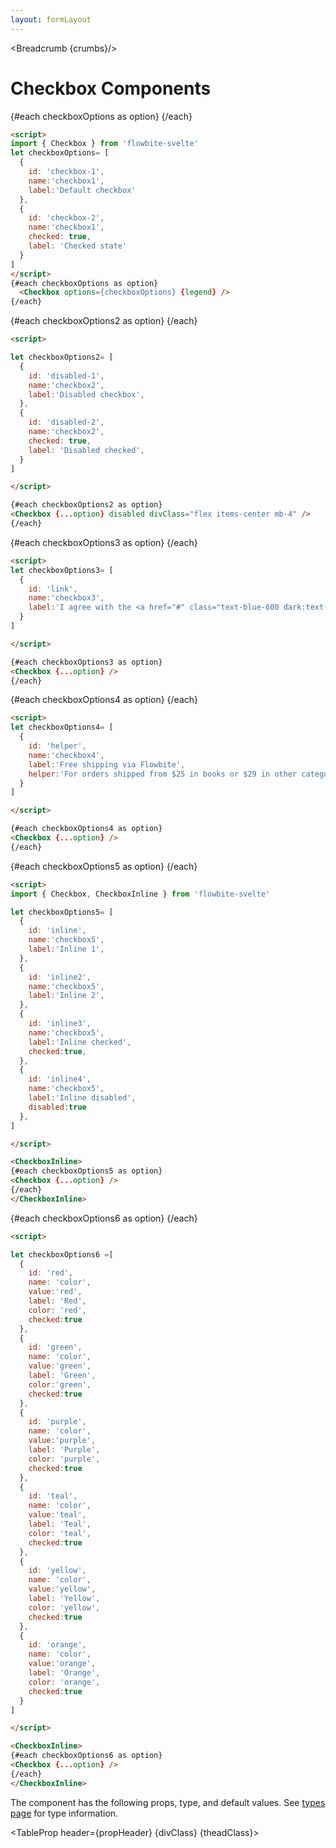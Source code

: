 ```yaml
---
layout: formLayout
---
```


<script>
  import Htwo from '../utils/Htwo.svelte'
  import ExampleDiv from '../utils/ExampleDiv.svelte'
  import TableProp from '../utils/TableProp.svelte'
  import TableDefaultRow from '../utils/TableDefaultRow.svelte'
  import { Checkbox, CheckboxInline ,Breadcrumb } from "$lib/index"
  import componentProps from '../props/Checkbox.json'
  let items = componentProps.props

let propHeader = ['Name', 'Type', 'Default']
let divClass='w-full relative overflow-x-auto shadow-md sm:rounded-lg py-4'
let theadClass ='text-xs text-gray-700 uppercase bg-gray-50 dark:bg-gray-700 dark:text-white'

let legend = 'Checkbox variants';
let checkboxOptions= [
  {
    id: 'checkbox-1',
    name:'checkbox1',
    label:'Default checkbox'
  },
  {
    id: 'checkbox-2',
    name:'checkbox1',
    checked: true,
    label: 'Checked state'
  }
]

let checkboxOptions2= [
  {
    id: 'disabled-1',
    name:'checkbox2',
    label:'Disabled checkbox',
  },
  {
    id: 'disabled-2',
    name:'checkbox2',
    checked: true,
    label: 'Disabled checked',
  }
]

let checkboxOptions3= [
  {
    id: 'link',
    name:'checkbox3',
    label:'I agree with the <a href="#" class="text-blue-600 dark:text-blue-500 hover:underline">terms and conditions</a>.',
  }
]

let checkboxOptions4= [
  {
    id: 'helper',
    name:'checkbox4',
    label:'Free shipping via Flowbite',
    helper:'For orders shipped from $25 in books or $29 in other categories'
  }
]

let checkboxOptions5= [
  {
    id: 'inline',
    name:'checkbox5',
    label:'Inline 1',
  },
  {
    id: 'inline2',
    name:'checkbox5',
    label:'Inline 2',
  },
  {
    id: 'inline3',
    name:'checkbox5',
    label:'Inline checked',
    checked:true,
  },
  {
    id: 'inline4',
    name:'checkbox5',
    label:'Inline disabled',
    disabled:true
  },
]

let checkboxOptions6 =[
  {
    id: 'red',
    name: 'color',
    value:'red',
    label: 'Red',
    color: 'red',
    checked:true
  },
  {
    id: 'green',
    name: 'color',
    value:'green',
    label: 'Green',
    color:'green',
    checked:true
  },
  {
    id: 'purple',
    name: 'color',
    value:'purple',
    label: 'Purple',
    color: 'purple',
    checked:true
  },
  {
    id: 'teal',
    name: 'color',
    value:'teal',
    label: 'Teal',
    color: 'teal',
    checked:true
  },
  {
    id: 'yellow',
    name: 'color',
    value:'yellow',
    label: 'Yellow',
    color: 'yellow',
    checked:true
  },
  {
    id: 'orange',
    name: 'color',
    value:'orange',
    label: 'Orange',
    color: 'orange',
    checked:true
  }
]

  let crumbs = [
    {
      label:'Home',
      href:'/'
    },
    {
      label:'Forms',
      href:'/forms/'
    },
    {
      label:'Checkbox',
      href:'/forms/checkbox'
    }
  ]
</script>

<Breadcrumb {crumbs}/>

<h1 class="text-3xl w-full dark:text-white py-8">Checkbox Components</h1>

<Htwo label="Examples" />

<ExampleDiv>
{#each checkboxOptions as option}
<Checkbox {...option} divClass="flex items-center mb-4" />
{/each}
</ExampleDiv>

```html
<script>
import { Checkbox } from 'flowbite-svelte'
let checkboxOptions= [
  {
    id: 'checkbox-1',
    name:'checkbox1',
    label:'Default checkbox'
  },
  {
    id: 'checkbox-2',
    name:'checkbox1',
    checked: true,
    label: 'Checked state'
  }
]
</script>
{#each checkboxOptions as option}
  <Checkbox options={checkboxOptions} {legend} />
{/each}
```

<Htwo label="Disabled state" />

<ExampleDiv>
{#each checkboxOptions2 as option}
<Checkbox {...option} disabled divClass="flex items-center mb-4" />
{/each}
</ExampleDiv>

```html
<script>

let checkboxOptions2= [
  {
    id: 'disabled-1',
    name:'checkbox2',
    label:'Disabled checkbox',
  },
  {
    id: 'disabled-2',
    name:'checkbox2',
    checked: true,
    label: 'Disabled checked',
  }
]

</script>

{#each checkboxOptions2 as option}
<Checkbox {...option} disabled divClass="flex items-center mb-4" />
{/each}
```

<Htwo label="Checkbox with a link" />

<ExampleDiv>
{#each checkboxOptions3 as option}
<Checkbox {...option} />
{/each}
</ExampleDiv>

```html
<script>
let checkboxOptions3= [
  {
    id: 'link',
    name:'checkbox3',
    label:'I agree with the <a href="#" class="text-blue-600 dark:text-blue-500 hover:underline">terms and conditions</a>.',
  }
]

</script>

{#each checkboxOptions3 as option}
<Checkbox {...option} />
{/each}
```

<Htwo label="Helper text" />

<ExampleDiv>
{#each checkboxOptions4 as option}
<Checkbox {...option} />
{/each}
</ExampleDiv>

```html
<script>
let checkboxOptions4= [
  {
    id: 'helper',
    name:'checkbox4',
    label:'Free shipping via Flowbite',
    helper:'For orders shipped from $25 in books or $29 in other categories'
  }
]

</script>

{#each checkboxOptions4 as option}
<Checkbox {...option} />
{/each}
```

<Htwo label="Inline" />

<ExampleDiv>
<CheckboxInline>
{#each checkboxOptions5 as option}
<Checkbox {...option} />
{/each}
</CheckboxInline>
</ExampleDiv>

```html
<script>
import { Checkbox, CheckboxInline } from 'flowbite-svelte'

let checkboxOptions5= [
  {
    id: 'inline',
    name:'checkbox5',
    label:'Inline 1',
  },
  {
    id: 'inline2',
    name:'checkbox5',
    label:'Inline 2',
  },
  {
    id: 'inline3',
    name:'checkbox5',
    label:'Inline checked',
    checked:true,
  },
  {
    id: 'inline4',
    name:'checkbox5',
    label:'Inline disabled',
    disabled:true
  },
]

</script>

<CheckboxInline>
{#each checkboxOptions5 as option}
<Checkbox {...option} />
{/each}
</CheckboxInline>
```

<Htwo label="Colors" />

<ExampleDiv>
<CheckboxInline>
{#each checkboxOptions6 as option}
<Checkbox {...option} />
{/each}
</CheckboxInline>
</ExampleDiv>

```html
<script>

let checkboxOptions6 =[
  {
    id: 'red',
    name: 'color',
    value:'red',
    label: 'Red',
    color: 'red',
    checked:true
  },
  {
    id: 'green',
    name: 'color',
    value:'green',
    label: 'Green',
    color:'green',
    checked:true
  },
  {
    id: 'purple',
    name: 'color',
    value:'purple',
    label: 'Purple',
    color: 'purple',
    checked:true
  },
  {
    id: 'teal',
    name: 'color',
    value:'teal',
    label: 'Teal',
    color: 'teal',
    checked:true
  },
  {
    id: 'yellow',
    name: 'color',
    value:'yellow',
    label: 'Yellow',
    color: 'yellow',
    checked:true
  },
  {
    id: 'orange',
    name: 'color',
    value:'orange',
    label: 'Orange',
    color: 'orange',
    checked:true
  }
]

</script>

<CheckboxInline>
{#each checkboxOptions6 as option}
<Checkbox {...option} />
{/each}
</CheckboxInline>
```

<Htwo label="Props" />

<p>The component has the following props, type, and default values. See <a href="/pages/types">types 
 page</a> for type information.</p>

<TableProp header={propHeader} {divClass} {theadClass}>
  <TableDefaultRow items={items} rowState='hover' />
</TableProp>

